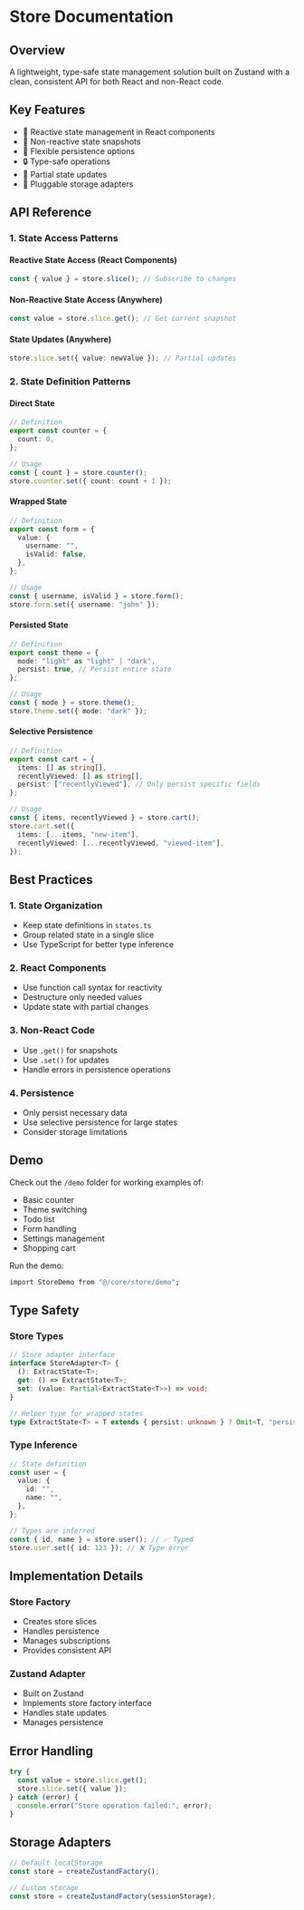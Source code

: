 # Store Documentation

## Overview

A lightweight, type-safe state management solution built on Zustand with a clean, consistent API for both React and non-React code.

## Key Features

- 🔄 Reactive state management in React components
- 📸 Non-reactive state snapshots
- 💾 Flexible persistence options
- 🔒 Type-safe operations
- 🎯 Partial state updates
- 🔌 Pluggable storage adapters

## API Reference

### 1. State Access Patterns

#### Reactive State Access (React Components)

```typescript
const { value } = store.slice(); // Subscribe to changes
```

#### Non-Reactive State Access (Anywhere)

```typescript
const value = store.slice.get(); // Get current snapshot
```

#### State Updates (Anywhere)

```typescript
store.slice.set({ value: newValue }); // Partial updates
```

### 2. State Definition Patterns

#### Direct State

```typescript
// Definition
export const counter = {
  count: 0,
};

// Usage
const { count } = store.counter();
store.counter.set({ count: count + 1 });
```

#### Wrapped State

```typescript
// Definition
export const form = {
  value: {
    username: "",
    isValid: false,
  },
};

// Usage
const { username, isValid } = store.form();
store.form.set({ username: "john" });
```

#### Persisted State

```typescript
// Definition
export const theme = {
  mode: "light" as "light" | "dark",
  persist: true, // Persist entire state
};

// Usage
const { mode } = store.theme();
store.theme.set({ mode: "dark" });
```

#### Selective Persistence

```typescript
// Definition
export const cart = {
  items: [] as string[],
  recentlyViewed: [] as string[],
  persist: ["recentlyViewed"], // Only persist specific fields
};

// Usage
const { items, recentlyViewed } = store.cart();
store.cart.set({
  items: [...items, "new-item"],
  recentlyViewed: [...recentlyViewed, "viewed-item"],
});
```

## Best Practices

### 1. State Organization

- Keep state definitions in `states.ts`
- Group related state in a single slice
- Use TypeScript for better type inference

### 2. React Components

- Use function call syntax for reactivity
- Destructure only needed values
- Update state with partial changes

### 3. Non-React Code

- Use `.get()` for snapshots
- Use `.set()` for updates
- Handle errors in persistence operations

### 4. Persistence

- Only persist necessary data
- Use selective persistence for large states
- Consider storage limitations

## Demo

Check out the `/demo` folder for working examples of:

- Basic counter
- Theme switching
- Todo list
- Form handling
- Settings management
- Shopping cart

Run the demo:

```bash
import StoreDemo from "@/core/store/demo";
```

## Type Safety

### Store Types

```typescript
// Store adapter interface
interface StoreAdapter<T> {
  (): ExtractState<T>;
  get: () => ExtractState<T>;
  set: (value: Partial<ExtractState<T>>) => void;
}

// Helper type for wrapped states
type ExtractState<T> = T extends { persist: unknown } ? Omit<T, "persist"> : T;
```

### Type Inference

```typescript
// State definition
const user = {
  value: {
    id: "",
    name: "",
  },
};

// Types are inferred
const { id, name } = store.user(); // ✅ Typed
store.user.set({ id: 123 }); // ❌ Type error
```

## Implementation Details

### Store Factory

- Creates store slices
- Handles persistence
- Manages subscriptions
- Provides consistent API

### Zustand Adapter

- Built on Zustand
- Implements store factory interface
- Handles state updates
- Manages persistence

## Error Handling

```typescript
try {
  const value = store.slice.get();
  store.slice.set({ value });
} catch (error) {
  console.error("Store operation failed:", error);
}
```

## Storage Adapters

```typescript
// Default localStorage
const store = createZustandFactory();

// Custom storage
const store = createZustandFactory(sessionStorage);
```
